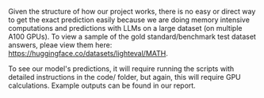 Given the structure of how our project works, there is no easy or direct way to get the exact prediction easily because we are doing memory intensive computations and predictions with LLMs on a large dataset (on multiple A100 GPUs). To view a sample of the gold standard/benchmark test dataset answers, pleae view them here: https://huggingface.co/datasets/lighteval/MATH.

To see our model's predictions, it will require running the scripts with detailed instructions in the code/ folder, but again, this will require GPU calculations. Example outputs can be found in our report.
